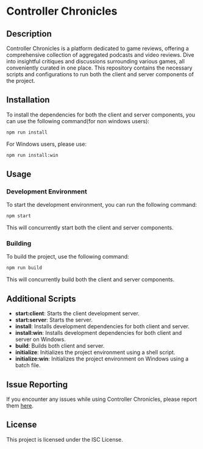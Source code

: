 # Controller Chronicles

## Description

Controller Chronicles is a platform dedicated to game reviews, offering a comprehensive collection of aggregated podcasts and video reviews. Dive into insightful critiques and discussions surrounding various games, all conveniently curated in one place. This repository contains the necessary scripts and configurations to run both the client and server components of the project.

## Installation

To install the dependencies for both the client and server components, you can use the following command(for non windows users):

```bash
npm run install
```

For Windows users, please use:

```bash
npm run install:win
```

## Usage

### Development Environment

To start the development environment, you can run the following command:

```bash
npm start
```

This will concurrently start both the client and server components.

### Building

To build the project, use the following command:

```bash
npm run build
```

This will concurrently build both the client and server components.

## Additional Scripts

- **start:client**: Starts the client development server.
- **start:server**: Starts the server.
- **install**: Installs development dependencies for both client and server.
- **install:win**: Installs development dependencies for both client and server on Windows.
- **build**: Builds both client and server.
- **initialize**: Initializes the project environment using a shell script.
- **initialize:win**: Initializes the project environment on Windows using a batch file.

## Issue Reporting

If you encounter any issues while using Controller Chronicles, please report them [here](https://github.com/PatrykBaranek/controller-chronicles/issues).

## License

This project is licensed under the ISC License.
